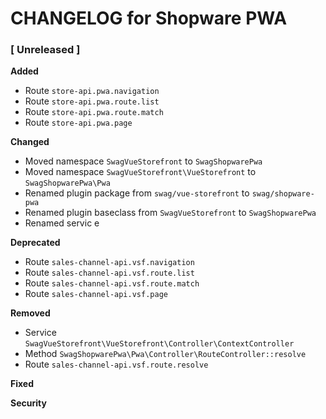 CHANGELOG for Shopware PWA
===================

### [ Unreleased ]

**Added**

* Route `store-api.pwa.navigation`
* Route `store-api.pwa.route.list`
* Route `store-api.pwa.route.match`
* Route `store-api.pwa.page`

**Changed**

* Moved namespace `SwagVueStorefront` to `SwagShopwarePwa`
* Moved namespace `SwagVueStorefront\VueStorefront` to `SwagShopwarePwa\Pwa`
* Renamed plugin package from `swag/vue-storefront` to `swag/shopware-pwa`
* Renamed plugin baseclass from `SwagVueStorefront` to `SwagShopwarePwa`
* Renamed servic e

**Deprecated**

* Route `sales-channel-api.vsf.navigation`
* Route `sales-channel-api.vsf.route.list`
* Route `sales-channel-api.vsf.route.match`
* Route `sales-channel-api.vsf.page`
 
**Removed**

* Service `SwagVueStorefront\VueStorefront\Controller\ContextController`
* Method `SwagShopwarePwa\Pwa\Controller\RouteController::resolve`
* Route `sales-channel-api.vsf.route.resolve`

**Fixed**

**Security**
